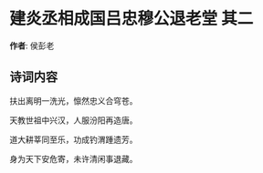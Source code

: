 # 建炎丞相成国吕忠穆公退老堂  其二

**作者**: 侯彭老

## 诗词内容

扶出离明一洗光，懔然忠义合穹苍。

天教世祖中兴汉，人服汾阳再造唐。

道大耕莘同至乐，功成钓渭踵遗芳。

身为天下安危寄，未许清闲事退藏。

